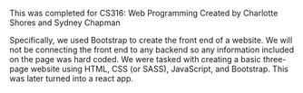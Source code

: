 This was completed for CS316: Web Programming
Created by Charlotte Shores and Sydney Chapman

Specifically, we used Bootstrap to create the front end of a website. We will not be connecting the 
front end to any backend so any information included on the page was hard coded. We were tasked with 
creating a basic three-page website using HTML, CSS (or SASS), JavaScript, and Bootstrap. This was later turned into a react app. 
